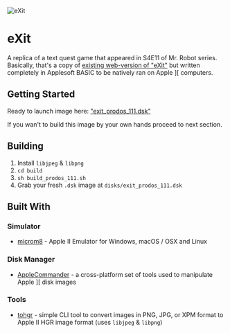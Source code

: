 ![eXit](https://github.com/esphynox/eXit/raw/master/logo.png)

# eXit

A replica of a text quest game that appeared in S4E11 of Mr. Robot series. Basically, that's a copy of [existing web-version of "eXit"](https://www.whoismrrobot.com/exit/) but written completely in Applesoft BASIC to be natively ran on Apple ][ computers.

## Getting Started 

Ready to launch image here: ["exit_prodos_111.dsk"](https://github.com/esphynox/eXit/raw/master/disks/exit_prodos_111.dsk)

If you wan't to build this image by your own hands proceed to next section.

## Building

1. Install `libjpeg` & `libpng`
2. `cd build`
3. `sh build_prodos_111.sh`
4. Grab your fresh `.dsk` image at `disks/exit_prodos_111.dsk` 

## Built With

### Simulator

- [microm8](https://paleotronic.com/software/microm8/) - Apple II Emulator for Windows, macOS / OSX and Linux

### Disk Manager

- [AppleCommander](https://applecommander.github.io) - a cross-platform set of tools used to manipulate Apple ][ disk images

### Tools 

- [tohgr](http://wsxyz.net/tohgr.html) - simple CLI tool to convert images in PNG, JPG, or XPM format to Apple II HGR image format  (uses `libjpeg` & `libpng`)
